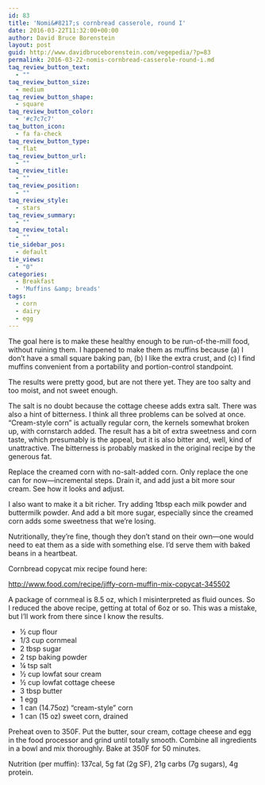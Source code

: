 ```yaml
---
id: 83
title: 'Nomi&#8217;s cornbread casserole, round I'
date: 2016-03-22T11:32:00+00:00
author: David Bruce Borenstein
layout: post
guid: http://www.davidbruceborenstein.com/vegepedia/?p=83
permalink: 2016-03-22-nomis-cornbread-casserole-round-i.md
taq_review_button_text:
  - ""
taq_review_button_size:
  - medium
taq_review_button_shape:
  - square
taq_review_button_color:
  - '#c7c7c7'
taq_button_icon:
  - fa fa-check
taq_review_button_type:
  - flat
taq_review_button_url:
  - ""
taq_review_title:
  - ""
taq_review_position:
  - ""
taq_review_style:
  - stars
taq_review_summary:
  - ""
taq_review_total:
  - ""
tie_sidebar_pos:
  - default
tie_views:
  - "0"
categories:
  - Breakfast
  - 'Muffins &amp; breads'
tags:
  - corn
  - dairy
  - egg
---
```

The goal here is to make these healthy enough to be run-of-the-mill food, without ruining them. I happened to make them as muffins because (a) I don’t have a small square baking pan, (b) I like the extra crust, and (c) I find muffins convenient from a portability and portion-control standpoint.

The results were pretty good, but are not there yet. They are too salty and too moist, and not sweet enough.

The salt is no doubt because the cottage cheese adds extra salt. There was also a hint of bitterness. I think all three problems can be solved at once. “Cream-style corn” is actually regular corn, the kernels somewhat broken up, with cornstarch added. The result has a bit of extra sweetness and corn taste, which presumably is the appeal, but it is also bitter and, well, kind of unattractive. The bitterness is probably masked in the original recipe by the generous fat.

Replace the creamed corn with no-salt-added corn. Only replace the one can for now—incremental steps. Drain it, and add just a bit more sour cream. See how it looks and adjust.

I also want to make it a bit richer. Try adding 1tbsp each milk powder and buttermilk powder. And add a bit more sugar, especially since the creamed corn adds some sweetness that we’re losing.

Nutritionally, they’re fine, though they don’t stand on their own—one would need to eat them as a side with something else. I’d serve them with baked beans in a heartbeat.

Cornbread copycat mix recipe found here:

<http://www.food.com/recipe/jiffy-corn-muffin-mix-copycat-345502>

A package of cornmeal is 8.5 oz, which I misinterpreted as fluid ounces. So I reduced the above recipe, getting at total of 6oz or so. This was a mistake, but I’ll work from there since I know the results.

  * ½ cup flour
  * 1/3 cup cornmeal
  * 2 tbsp sugar
  * 2 tsp baking powder
  * ¼ tsp salt
  * ½ cup lowfat sour cream
  * ½ cup lowfat cottage cheese
  * 3 tbsp butter
  * 1 egg
  * 1 can (14.75oz) “cream-style” corn
  * 1 can (15 oz) sweet corn, drained

Preheat oven to 350F. Put the butter, sour cream, cottage cheese and egg in the food processor and grind until totally smooth. Combine all ingredients in a bowl and mix thoroughly. Bake at 350F for 50 minutes.

Nutrition (per muffin): 137cal, 5g fat (2g SF), 21g carbs (7g sugars), 4g protein.